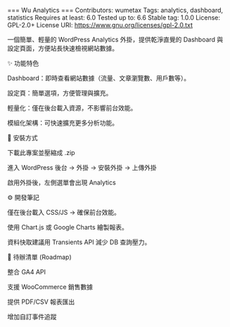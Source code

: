 === Wu Analytics ===
Contributors: wumetax
Tags: analytics, dashboard, statistics
Requires at least: 6.0
Tested up to: 6.6
Stable tag: 1.0.0
License: GPL-2.0+
License URI: https://www.gnu.org/licenses/gpl-2.0.txt

一個簡單、輕量的 WordPress Analytics 外掛，提供乾淨直覺的 Dashboard 與設定頁面，方便站長快速檢視網站數據。

✨ 功能特色

Dashboard：即時查看網站數據（流量、文章瀏覽數、用戶數等）。

設定頁：簡單選項，方便管理與擴充。

輕量化：僅在後台載入資源，不影響前台效能。

模組化架構：可快速擴充更多分析功能。

🚀 安裝方式

下載此專案並壓縮成 .zip

進入 WordPress 後台 → 外掛 → 安裝外掛 → 上傳外掛

啟用外掛後，左側選單會出現 Analytics

⚙️ 開發筆記

僅在後台載入 CSS/JS → 確保前台效能。

使用 Chart.js 或 Google Charts 繪製報表。

資料快取建議用 Transients API 減少 DB 查詢壓力。

📌 待辦清單 (Roadmap)

 整合 GA4 API

 支援 WooCommerce 銷售數據

 提供 PDF/CSV 報表匯出

 增加自訂事件追蹤
